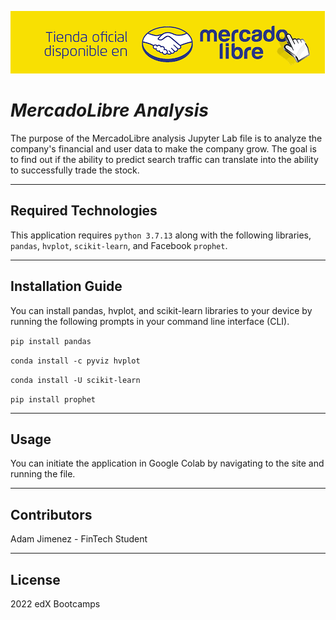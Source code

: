 ![An image for the header of the Repository](banner.png)

# *MercadoLibre Analysis*

The purpose of the MercadoLibre analysis Jupyter Lab file is to analyze the company's financial and user data to make the company grow. The goal is to find out if the ability to predict search traffic can translate into the ability to successfully trade the stock.

---

## **Required Technologies**

This application requires `python 3.7.13` along with the following libraries, `pandas`, `hvplot`, `scikit-learn`, and Facebook `prophet`.

---

## Installation Guide

You can install pandas, hvplot, and scikit-learn libraries to your device by running the following prompts in your command line interface (CLI).

```pip install pandas```

```conda install -c pyviz hvplot```

```conda install -U scikit-learn```

```pip install prophet```

---

## Usage

You can initiate the application in Google Colab by navigating to the site and running the file.

---

## Contributors

Adam Jimenez - FinTech Student

---

## License

2022 edX Bootcamps